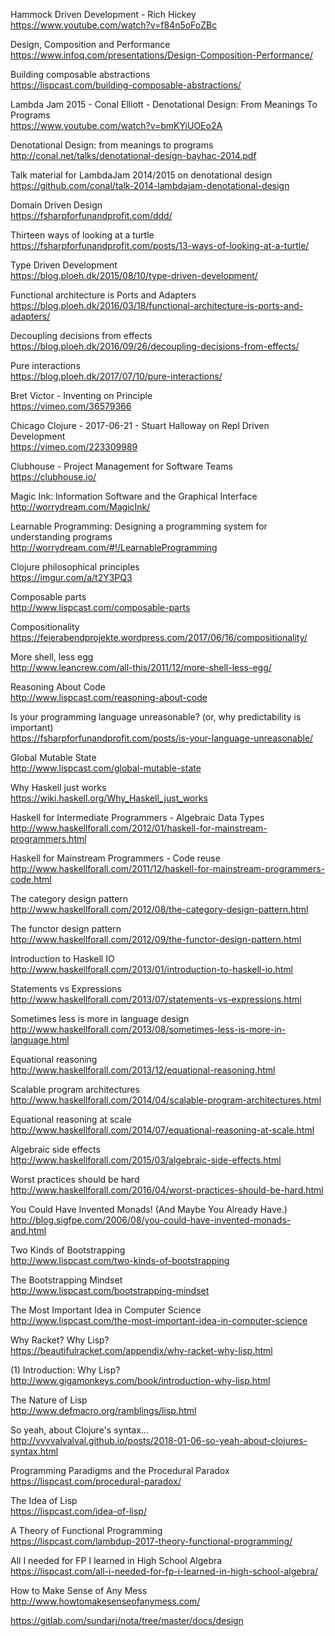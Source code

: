 Hammock Driven Development - Rich Hickey <br>
https://www.youtube.com/watch?v=f84n5oFoZBc

Design, Composition and Performance <br>
https://www.infoq.com/presentations/Design-Composition-Performance/

Building composable abstractions <br>
https://lispcast.com/building-composable-abstractions/

Lambda Jam 2015 - Conal Elliott - Denotational Design: From Meanings To Programs <br>
https://www.youtube.com/watch?v=bmKYiUOEo2A

Denotational Design: from meanings to programs <br>
http://conal.net/talks/denotational-design-bayhac-2014.pdf

Talk material for LambdaJam 2014/2015 on denotational design  <br>
https://github.com/conal/talk-2014-lambdajam-denotational-design

Domain Driven Design <br>
https://fsharpforfunandprofit.com/ddd/

Thirteen ways of looking at a turtle <br>
https://fsharpforfunandprofit.com/posts/13-ways-of-looking-at-a-turtle/

Type Driven Development <br>
https://blog.ploeh.dk/2015/08/10/type-driven-development/

Functional architecture is Ports and Adapters <br>
https://blog.ploeh.dk/2016/03/18/functional-architecture-is-ports-and-adapters/

Decoupling decisions from effects <br>
https://blog.ploeh.dk/2016/09/26/decoupling-decisions-from-effects/

Pure interactions <br>
https://blog.ploeh.dk/2017/07/10/pure-interactions/

Bret Victor - Inventing on Principle <br>
https://vimeo.com/36579366

Chicago Clojure - 2017-06-21 - Stuart Halloway on Repl Driven Development <br>
https://vimeo.com/223309989

Clubhouse - Project Management for Software Teams <br>
https://clubhouse.io/

Magic Ink: Information Software and the Graphical Interface <br>
http://worrydream.com/MagicInk/

Learnable Programming: Designing a programming system for understanding programs <br>
http://worrydream.com/#!/LearnableProgramming

Clojure philosophical principles <br>
https://imgur.com/a/t2Y3PQ3

Composable parts <br>
http://www.lispcast.com/composable-parts

Compositionality <br>
https://feierabendprojekte.wordpress.com/2017/06/16/compositionality/

More shell, less egg <br>
http://www.leancrew.com/all-this/2011/12/more-shell-less-egg/

Reasoning About Code <br>
http://www.lispcast.com/reasoning-about-code

Is your programming language unreasonable? (or, why predictability is important) <br>
https://fsharpforfunandprofit.com/posts/is-your-language-unreasonable/

Global Mutable State <br>
http://www.lispcast.com/global-mutable-state

Why Haskell just works <br>
https://wiki.haskell.org/Why_Haskell_just_works

Haskell for Intermediate Programmers - Algebraic Data Types  <br>
http://www.haskellforall.com/2012/01/haskell-for-mainstream-programmers.html

Haskell for Mainstream Programmers - Code reuse <br>
http://www.haskellforall.com/2011/12/haskell-for-mainstream-programmers-code.html

The category design pattern <br>
http://www.haskellforall.com/2012/08/the-category-design-pattern.html

The functor design pattern <br>
http://www.haskellforall.com/2012/09/the-functor-design-pattern.html

Introduction to Haskell IO <br>
http://www.haskellforall.com/2013/01/introduction-to-haskell-io.html

Statements vs Expressions <br>
http://www.haskellforall.com/2013/07/statements-vs-expressions.html

Sometimes less is more in language design <br>
http://www.haskellforall.com/2013/08/sometimes-less-is-more-in-language.html

Equational reasoning <br>
http://www.haskellforall.com/2013/12/equational-reasoning.html

Scalable program architectures <br>
http://www.haskellforall.com/2014/04/scalable-program-architectures.html

Equational reasoning at scale <br>
http://www.haskellforall.com/2014/07/equational-reasoning-at-scale.html

Algebraic side effects <br>
http://www.haskellforall.com/2015/03/algebraic-side-effects.html

Worst practices should be hard <br>
http://www.haskellforall.com/2016/04/worst-practices-should-be-hard.html

You Could Have Invented Monads! (And Maybe You Already Have.) <br>
http://blog.sigfpe.com/2006/08/you-could-have-invented-monads-and.html

Two Kinds of Bootstrapping <br>
http://www.lispcast.com/two-kinds-of-bootstrapping

The Bootstrapping Mindset <br>
http://www.lispcast.com/bootstrapping-mindset

The Most Important Idea in Computer Science <br>
http://www.lispcast.com/the-most-important-idea-in-computer-science

Why Racket? Why Lisp? <br>
https://beautifulracket.com/appendix/why-racket-why-lisp.html

(1) Introduction: Why Lisp? <br>
http://www.gigamonkeys.com/book/introduction-why-lisp.html

The Nature of Lisp <br>
http://www.defmacro.org/ramblings/lisp.html

So yeah, about Clojure's syntax... <br>
http://vvvvalvalval.github.io/posts/2018-01-06-so-yeah-about-clojures-syntax.html

Programming Paradigms and the Procedural Paradox <br>
https://lispcast.com/procedural-paradox/

The Idea of Lisp <br>
https://lispcast.com/idea-of-lisp/

A Theory of Functional Programming <br>
https://lispcast.com/lambdup-2017-theory-functional-programming/

All I needed for FP I learned in High School Algebra <br>
https://lispcast.com/all-i-needed-for-fp-i-learned-in-high-school-algebra/

How to Make Sense of Any Mess <br>
http://www.howtomakesenseofanymess.com/

https://gitlab.com/sundarj/nota/tree/master/docs/design
